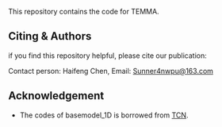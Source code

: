 This repository contains the code for TEMMA.

## Citing & Authors
if you find this repository helpful, please cite our publication:

Contact person: Haifeng Chen,  Email: Sunner4nwpu@163.com


## Acknowledgement
* The codes of basemodel_1D is borrowed from [TCN](https://github.com/locuslab/TCN).
